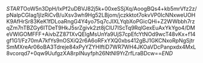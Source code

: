 $START$OoW5n3DpH/IxPf2uDBVJ82j5k+00xeSSjXq/AoogBQs4+kb5mrVfz2z/pNalpCGIag1jIzRiCvB/uXsv3wh9Hg52LBjom/jczkktot7okvVP0IcNNxweUOHK9AfHrSr83KeK1fDLoaRngG4Y4yo75q7cJIXLYqbXoPGicQHi+Z2WWbbh7rzqZm7nTBZGy6ITDeT9HkJ5srZgivk2zt8jClU7IScTq9RqlGexEuAxYkYgo4/DMeVWlGOMFFF+AivbZZ871XvQElgMsUnYa9UjS7cpEfcYtNOd9wcT48vKx+f14gf1G1/Fz70mA7kfYs9nOSXiQ2r6A6oRFxYXQ0xbs412gBJ1GKCNxoRpNgSjtrSmMXreAr06oBA3Tdreje84xPyYZYHIftiD7WR7WH4JKOaVDcPanpxdx4MxL8vcorqd7+0qw9UufgzXA8rpINuyfph26NtNI9YrZrfLraBDcw==$END$
